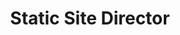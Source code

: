 ---
name: "Jishan Kharbanda"
group: "dev board"
title: "Static Site Director"
pronouns: "he/him"
img: "jkharbanda.jpg"
graduating_year: 2027
github: "jishk11"
email: "jkharbanda@ucla.edu"
---